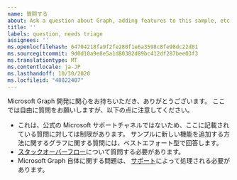 ```yaml
---
name: 質問する
about: Ask a question about Graph, adding features to this sample, etc.
title: ''
labels: question, needs triage
assignees: ''
ms.openlocfilehash: 64704218fa9f2fe280f1e6a3598c8fe98dc22d01
ms.sourcegitcommit: 9d0d10a9e8e5a1d80382d89bc412df287bee03f3
ms.translationtype: MT
ms.contentlocale: ja-JP
ms.lasthandoff: 10/30/2020
ms.locfileid: "48822407"
---
```

Microsoft Graph 開発に関心をお持ちいただき、ありがとうございます。 ここでは自由に質問をお願いしますが、以下の点に注意してください。

- これは、公式の Microsoft サポートチャネルではないため、ここに記載されている質問に対しては制限があります。 サンプルに新しい機能を追加する方法に関するグラフに関する質問には、ベストエフォート型で回答します。
- [スタックオーバーフロー](https://stackoverflow.com/questions/tagged/microsoft-graph)について質問する必要があります。
- Microsoft Graph 自体に関する問題は、 [サポート](https://developer.microsoft.com/graph/support)によって処理される必要があります。
